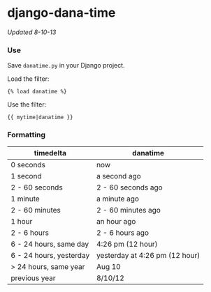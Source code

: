 # django-dana-time
*Updated 8-10-13*


### Use

Save `danatime.py` in your Django project.

Load the filter:

    {% load danatime %}

Use the filter:

    {{ mytime|danatime }}


### Formatting

| timedelta               | danatime           |
|-------------------------|--------------------|
| 0 seconds               | now                |
| 1 second                | a second ago       |
| 2 - 60 seconds          | 2 - 60 seconds ago |
| 1 minute                | a minute ago       |
| 2 - 60 minutes          | 2 - 60 minutes ago |
| 1 hour | an hour ago        |
| 2 - 6 hours | 2 - 6 hours ago    |
| 6 - 24 hours, same day  | 4:26 pm (12 hour)  |
| 6 - 24 hours, yesterday | yesterday at 4:26 pm (12 hour)  |
| \> 24 hours, same year  | Aug 10             |
| previous year           | 8/10/12            |
